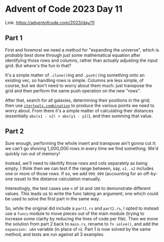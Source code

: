 # Advent of Code 2023 Day 11

Link: <https://adventofcode.com/2023/day/11>

## Part 1

First and foremost we need a method for "expanding the universe", which is *probably* best done through just some mathematical equation after identifying those rows and columns, rather than actually adjusting the input grid. But where's the fun in that?

It's a simple matter of `.clone()`ing and `.push()`ing something onto an existing vec, so handling rows is simple. Columns are less simple, of course, but we don't need to worry about them much: just transpose the grid and then perform the same push operation on the new "rows".

After that, search for all galaxies, determining their positions in the grid; then use [`itertools.combination`](https://docs.rs/itertools/latest/itertools/trait.Itertools.html#method.combinations) to produce the various points we need to worry about. From there it's a simple matter of calculating their distances (essentially `abs(x1 - x2) + abs(y1 - y2)`), and then summing that value.

## Part 2

Sure enough, performing the whole insert and transpose ain't gonna cut it: we can't go shoving 1_000_000 rows in every time we find something. We'd quickly run out of memory!

Instead, we'll need to identify those rows and cols separately as being empty. I think then we can test if the range between, say, `x1..x2` includes one or more of those rows. If so, we add `999_999` (accounting for an off-by-one issue) to the distance calculation manually.

Interestingly, the test cases use `n` of `10` and `100` to demonstrate different values. This leads us to write the func taking an argument; one which could be used to solve the first part in the same way.

So, while the original did include a `part1.rs` and `part2.rs`, I opted to instead use a `funcs` module to move pieces out of the main module (trying to increase some clarity by reducing the lines of code per file). Then we move the solution from part 2 back to `main.rs`, rename to `fn solve()`, and add the `expansion: u64` variable (in place of `n`). Part 1 is now solved by the same method, and tests are run against all 3 examples.
